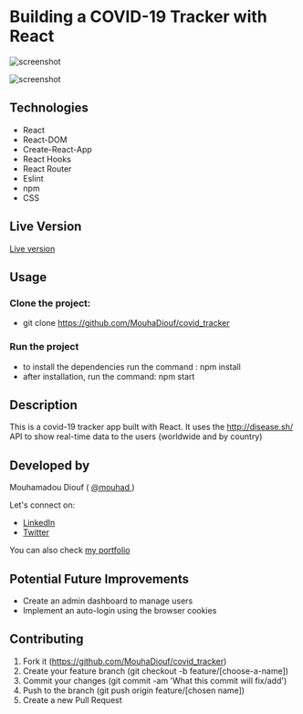 # Building a COVID-19 Tracker with React
![screenshot](./src/Images/covid_screenshot.png)


![screenshot](./src/Images/covid_screenshot_2.jpg)


## Technologies

- React
- React-DOM
- Create-React-App
- React Hooks
- React Router
- Eslint
- npm
- CSS

## Live Version 
<a href="https://covid-tracker-mo.netlify.app/" target="_blank" > Live version </a>

## Usage 

### Clone the project: 
 - git clone https://github.com/MouhaDiouf/covid_tracker
 
 ### Run the project
 - to install the dependencies run the command : npm install 
 - after installation, run the command: npm start

## Description 
This is a covid-19 tracker app built with React. It uses the http://disease.sh/ API to show real-time data to the users (worldwide and by country)


## Developed by

Mouhamadou Diouf ( <a href="https://github.com/MouhaDiouf"> @mouhad </a>)

Let's connect on: 

-  <a href="https://www.linkedin.com/in/mouha-diouf/" target="_blank" > LinkedIn </a>
- <a href="https://twitter.com/mouhamadiouf" target="_blank"> Twitter</a>

You can also check <a href="https://mouhadiouf.com/" target="_blank"> my portfolio </a>

## Potential Future Improvements 

- Create an admin dashboard to manage users
- Implement an auto-login using the browser cookies 


## Contributing

1. Fork it (https://github.com/MouhaDiouf/covid_tracker)
2. Create your feature branch (git checkout -b feature/[choose-a-name])
3. Commit your changes (git commit -am 'What this commit will fix/add')
4. Push to the branch (git push origin feature/[chosen name])
5. Create a new Pull Request
